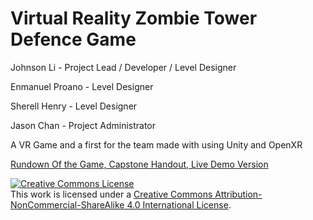 # Virtual Reality Zombie Tower Defence Game 
Johnson Li - Project Lead / Developer / Level Designer


Enmanuel Proano - Level Designer


Sherell Henry - Level Designer


Jason Chan - Project Administrator



A VR Game and a first for the team made with using Unity and OpenXR 


[Rundown Of the Game, Capstone Handout, Live Demo Version](https://docs.google.com/document/d/1t03DV_zWMd2e-flqAeL01BOIna2f8bGKoyUv74sLrRg/edit?usp=sharing)


<a rel="license" href="http://creativecommons.org/licenses/by-nc-sa/4.0/"><img alt="Creative Commons License" style="border-width:0" src="https://i.creativecommons.org/l/by-nc-sa/4.0/88x31.png" /></a><br />This work is licensed under a <a rel="license" href="http://creativecommons.org/licenses/by-nc-sa/4.0/">Creative Commons Attribution-NonCommercial-ShareAlike 4.0 International License</a>.
